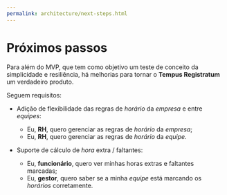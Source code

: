 ```yaml
---
permalink: architecture/next-steps.html
---
```

# Próximos passos

Para além do MVP, que tem como objetivo um teste de conceito da simplicidade e resiliência, há melhorias para tornar o **Tempus Registratum** um verdadeiro produto.

Seguem requisitos:

* Adição de flexibilidade das regras de *horário* da *empresa* e entre *equipes*:
  * Eu, **RH**, quero gerenciar as regras de *horário* da *empresa*;
  * Eu, **RH**, quero gerenciar as regras de *horário* da *equipe*.

* Suporte de cálculo de *hora* extra / faltantes:
  * Eu, **funcionário**, quero ver minhas horas extras  e faltantes marcadas;
  * Eu, **gestor**, quero saber se a minha *equipe* está marcando os *horários* corretamente.
